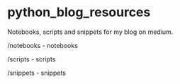 # python_blog_resources
Notebooks, scripts and snippets for my blog on medium. 

/notebooks - notebooks
  
/scripts   - scripts

/snippets  - snippets
